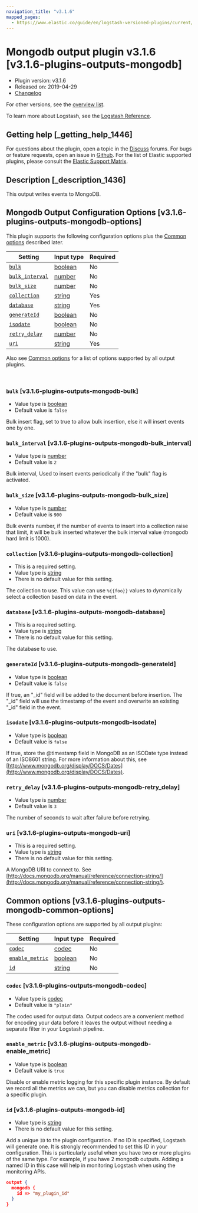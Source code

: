 ```yaml
---
navigation_title: "v3.1.6"
mapped_pages:
  - https://www.elastic.co/guide/en/logstash-versioned-plugins/current/v3.1.6-plugins-outputs-mongodb.html
---
```


# Mongodb output plugin v3.1.6 [v3.1.6-plugins-outputs-mongodb]


* Plugin version: v3.1.6
* Released on: 2019-04-29
* [Changelog](https://github.com/logstash-plugins/logstash-output-mongodb/blob/v3.1.6/CHANGELOG.md)

For other versions, see the [overview list](output-mongodb-index.md).

To learn more about Logstash, see the [Logstash Reference](logstash://reference/index.md).

## Getting help [_getting_help_1446]

For questions about the plugin, open a topic in the [Discuss](http://discuss.elastic.co) forums. For bugs or feature requests, open an issue in [Github](https://github.com/logstash-plugins/logstash-output-mongodb). For the list of Elastic supported plugins, please consult the [Elastic Support Matrix](https://www.elastic.co/support/matrix#matrix_logstash_plugins).


## Description [_description_1436]

This output writes events to MongoDB.


## Mongodb Output Configuration Options [v3.1.6-plugins-outputs-mongodb-options]

This plugin supports the following configuration options plus the [Common options](v3-1-6-plugins-outputs-mongodb.md#v3.1.6-plugins-outputs-mongodb-common-options) described later.

| Setting | Input type | Required |
| --- | --- | --- |
| [`bulk`](v3-1-6-plugins-outputs-mongodb.md#v3.1.6-plugins-outputs-mongodb-bulk) | [boolean](logstash://reference/configuration-file-structure.md#boolean) | No |
| [`bulk_interval`](v3-1-6-plugins-outputs-mongodb.md#v3.1.6-plugins-outputs-mongodb-bulk_interval) | [number](logstash://reference/configuration-file-structure.md#number) | No |
| [`bulk_size`](v3-1-6-plugins-outputs-mongodb.md#v3.1.6-plugins-outputs-mongodb-bulk_size) | [number](logstash://reference/configuration-file-structure.md#number) | No |
| [`collection`](v3-1-6-plugins-outputs-mongodb.md#v3.1.6-plugins-outputs-mongodb-collection) | [string](logstash://reference/configuration-file-structure.md#string) | Yes |
| [`database`](v3-1-6-plugins-outputs-mongodb.md#v3.1.6-plugins-outputs-mongodb-database) | [string](logstash://reference/configuration-file-structure.md#string) | Yes |
| [`generateId`](v3-1-6-plugins-outputs-mongodb.md#v3.1.6-plugins-outputs-mongodb-generateId) | [boolean](logstash://reference/configuration-file-structure.md#boolean) | No |
| [`isodate`](v3-1-6-plugins-outputs-mongodb.md#v3.1.6-plugins-outputs-mongodb-isodate) | [boolean](logstash://reference/configuration-file-structure.md#boolean) | No |
| [`retry_delay`](v3-1-6-plugins-outputs-mongodb.md#v3.1.6-plugins-outputs-mongodb-retry_delay) | [number](logstash://reference/configuration-file-structure.md#number) | No |
| [`uri`](v3-1-6-plugins-outputs-mongodb.md#v3.1.6-plugins-outputs-mongodb-uri) | [string](logstash://reference/configuration-file-structure.md#string) | Yes |

Also see [Common options](v3-1-6-plugins-outputs-mongodb.md#v3.1.6-plugins-outputs-mongodb-common-options) for a list of options supported by all output plugins.

 

### `bulk` [v3.1.6-plugins-outputs-mongodb-bulk]

* Value type is [boolean](logstash://reference/configuration-file-structure.md#boolean)
* Default value is `false`

Bulk insert flag, set to true to allow bulk insertion, else it will insert events one by one.


### `bulk_interval` [v3.1.6-plugins-outputs-mongodb-bulk_interval]

* Value type is [number](logstash://reference/configuration-file-structure.md#number)
* Default value is `2`

Bulk interval, Used to insert events periodically if the "bulk" flag is activated.


### `bulk_size` [v3.1.6-plugins-outputs-mongodb-bulk_size]

* Value type is [number](logstash://reference/configuration-file-structure.md#number)
* Default value is `900`

Bulk events number, if the number of events to insert into a collection raise that limit, it will be bulk inserted whatever the bulk interval value (mongodb hard limit is 1000).


### `collection` [v3.1.6-plugins-outputs-mongodb-collection]

* This is a required setting.
* Value type is [string](logstash://reference/configuration-file-structure.md#string)
* There is no default value for this setting.

The collection to use. This value can use `%{{foo}}` values to dynamically select a collection based on data in the event.


### `database` [v3.1.6-plugins-outputs-mongodb-database]

* This is a required setting.
* Value type is [string](logstash://reference/configuration-file-structure.md#string)
* There is no default value for this setting.

The database to use.


### `generateId` [v3.1.6-plugins-outputs-mongodb-generateId]

* Value type is [boolean](logstash://reference/configuration-file-structure.md#boolean)
* Default value is `false`

If true, an "_id" field will be added to the document before insertion. The "_id" field will use the timestamp of the event and overwrite an existing "_id" field in the event.


### `isodate` [v3.1.6-plugins-outputs-mongodb-isodate]

* Value type is [boolean](logstash://reference/configuration-file-structure.md#boolean)
* Default value is `false`

If true, store the @timestamp field in MongoDB as an ISODate type instead of an ISO8601 string.  For more information about this, see [http://www.mongodb.org/display/DOCS/Dates](http://www.mongodb.org/display/DOCS/Dates).


### `retry_delay` [v3.1.6-plugins-outputs-mongodb-retry_delay]

* Value type is [number](logstash://reference/configuration-file-structure.md#number)
* Default value is `3`

The number of seconds to wait after failure before retrying.


### `uri` [v3.1.6-plugins-outputs-mongodb-uri]

* This is a required setting.
* Value type is [string](logstash://reference/configuration-file-structure.md#string)
* There is no default value for this setting.

A MongoDB URI to connect to. See [http://docs.mongodb.org/manual/reference/connection-string/](http://docs.mongodb.org/manual/reference/connection-string/).



## Common options [v3.1.6-plugins-outputs-mongodb-common-options]

These configuration options are supported by all output plugins:

| Setting | Input type | Required |
| --- | --- | --- |
| [`codec`](v3-1-6-plugins-outputs-mongodb.md#v3.1.6-plugins-outputs-mongodb-codec) | [codec](logstash://reference/configuration-file-structure.md#codec) | No |
| [`enable_metric`](v3-1-6-plugins-outputs-mongodb.md#v3.1.6-plugins-outputs-mongodb-enable_metric) | [boolean](logstash://reference/configuration-file-structure.md#boolean) | No |
| [`id`](v3-1-6-plugins-outputs-mongodb.md#v3.1.6-plugins-outputs-mongodb-id) | [string](logstash://reference/configuration-file-structure.md#string) | No |

### `codec` [v3.1.6-plugins-outputs-mongodb-codec]

* Value type is [codec](logstash://reference/configuration-file-structure.md#codec)
* Default value is `"plain"`

The codec used for output data. Output codecs are a convenient method for encoding your data before it leaves the output without needing a separate filter in your Logstash pipeline.


### `enable_metric` [v3.1.6-plugins-outputs-mongodb-enable_metric]

* Value type is [boolean](logstash://reference/configuration-file-structure.md#boolean)
* Default value is `true`

Disable or enable metric logging for this specific plugin instance. By default we record all the metrics we can, but you can disable metrics collection for a specific plugin.


### `id` [v3.1.6-plugins-outputs-mongodb-id]

* Value type is [string](logstash://reference/configuration-file-structure.md#string)
* There is no default value for this setting.

Add a unique `ID` to the plugin configuration. If no ID is specified, Logstash will generate one. It is strongly recommended to set this ID in your configuration. This is particularly useful when you have two or more plugins of the same type. For example, if you have 2 mongodb outputs. Adding a named ID in this case will help in monitoring Logstash when using the monitoring APIs.

```json
output {
  mongodb {
    id => "my_plugin_id"
  }
}
```



